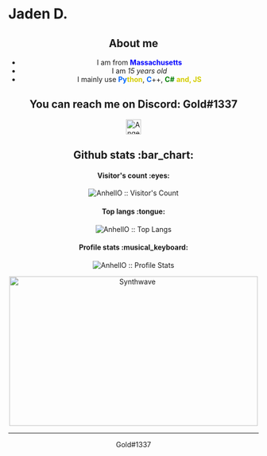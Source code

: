 # Jaden D.

<h2 align="center">About me</h2>
<p align="center">
 <ul align="center">
  <li align="center">I am from <b style="color:blue;">Massachusetts</b></li>
  <li align="center">I am <i>15 years old</i></li>
  <li align="center">I mainly use <b style="color:#0366fc;">Py</b><b style="color:#d4cd00;">thon</b>, <b style="color:#0366fc;">C</b>++, <b style="color:green;">C#</b> <b style="color:#d4cd00;">and, JS</b></li>
  
 </ul>

</p>

<h2 align="center">You can reach me on Discord: Gold#1337</h2>

 <a href="https://www.youtube.com/channel/UCR6r5mq-pD3201_CBY-YeLA">
 <p align="center">
    <img src="https://www.vectorlogo.zone/logos/youtube/youtube-icon.svg" alt="Angel Santiago Jaime Zavala's YouTube Channel" height="30" width="30">
  </a>
</p>


<h2 align="center">Github stats :bar_chart:</h2>

<h4 align="center">Visitor's count :eyes:</h4>

<p align="center"><img src="https://profile-counter.glitch.me/{goldenjayz}/count.svg" alt="AnhellO :: Visitor's Count" /></p>

<h4 align="center">Top langs :tongue:</h4>

<p align="center"><img src="https://github-readme-stats.vercel.app/api/top-langs/?username=goldenjayz&langs_count=10&theme=tokyonight&layout=compact" alt="AnhellO :: Top Langs" /></p>

<h4 align="center">Profile stats :musical_keyboard:</h4>

<p align="center"><img src="https://github-readme-stats.vercel.app/api?username=goldenjayz&show_icons=true&theme=synthwave" alt="AnhellO :: Profile Stats" /></p>

<p align="center"><img src="https://thumbs.gfycat.com/GoodnaturedFondGaur-size_restricted.gif" alt="Synthwave" height="300" width="500"></p>


---
<p align="center">
Gold#1337
</p>
